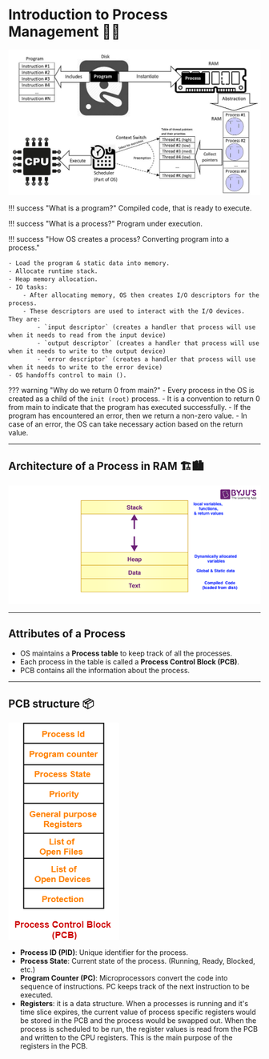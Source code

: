 # Introduction to Process Management 🏴‍☠️

![overall process concept](../../images/os/Concepts-_Program_vs._Process_vs._Thread.jpg)

!!! success "What is a program?"
    Compiled code, that is ready to execute.

!!! success "What is a process?"
    Program under execution.

!!! success "How OS creates a process? Converting program into a process."

    - Load the program & static data into memory.
    - Allocate runtime stack.
    - Heap memory allocation.
    - IO tasks:
        - After allocating memory, OS then creates I/O descriptors for the process.
        - These descriptors are used to interact with the I/O devices. They are:
            - `input descriptor` (creates a handler that process will use when it needs to read from the input device)
            - `output descriptor` (creates a handler that process will use when it needs to write to the output device)
            - `error descriptor` (creates a handler that process will use when it needs to write to the error device)
    - OS handoffs control to main ().

??? warning "Why do we return 0 from main?"
    - Every process in the OS is created as a child of the `init (root)` process.
    - It is a convention to return 0 from main to indicate that the program has executed successfully.
    - If the program has encountered an error, then we return a non-zero value.
    - In case of an error, the OS can take necessary action based on the return value.

---

## Architecture of a Process in RAM 🏗️🏙️

![process architecture](../../images/os/process-in-operating-system.png)

---

## Attributes of a Process

- OS maintains a **Process table** to keep track of all the processes.
- Each process in the table is called a **Process Control Block (PCB)**.
- PCB contains all the information about the process.

---

## PCB structure 📦

![PCB structure](../../images/os/Process-Control-Block.png) 

- **Process ID (PID)**: Unique identifier for the process.
- **Process State**: Current state of the process. (Running, Ready, Blocked, etc.)
- **Program Counter (PC)**: Microprocessors convert the code into sequence of instructions. PC keeps track of the next instruction to be executed.
- **Registers**: it is a data structure. When a processes is running and it's time slice expires, the current value of process specific registers would be stored in the PCB and the process would be swapped out. When the process is scheduled to be run, the register values is read from the PCB and written to the CPU registers. This is the main purpose of the registers in the PCB.